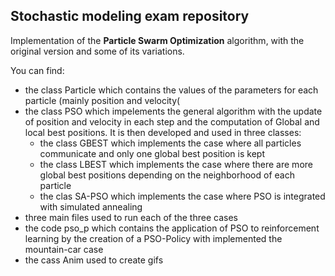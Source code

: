 ## Stochastic modeling exam repository

Implementation of the **Particle Swarm Optimization** algorithm, with the original version and some of its variations.

You can find:
- the class Particle which contains the values of the parameters for each particle (mainly position and velocity(
- the class PSO which impelements the general algorithm with the update of position and velocity in each step and the computation of Global and local best positions. It is then developed and used in three classes:
  - the class GBEST which implements the case where all particles communicate and only one global best position is kept
  - the class LBEST which implements the case where there are more global best positions depending on the neighborhood of each particle
  - the clas SA-PSO which implements the case where PSO is integrated with simulated annealing
- three main files used to run each of the three cases
- the code pso_p which contains the application of PSO to reinforcement learning by the creation of a PSO-Policy with implemented the mountain-car case
- the cass Anim used to create gifs
